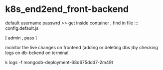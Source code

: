 # k8s_end2end_front-backend



default username passwrd >> get inside container , find in file :::
config.default.js

[ admin , pass ]


monitor the live changes on frontend (adding or deleting dbs )by checking logs on db-bckend on terminal

k logs -f mongodb-deployment-68d675ddd7-2m49t
